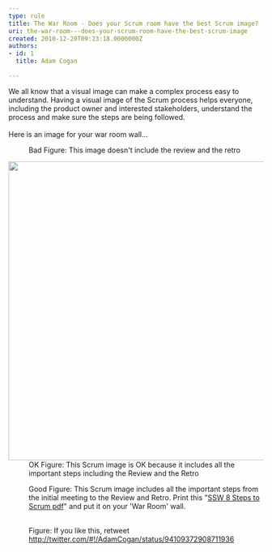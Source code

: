 ```yaml
---
type: rule
title: The War Room - Does your Scrum room have the best Scrum image?
uri: the-war-room---does-your-scrum-room-have-the-best-scrum-image
created: 2010-12-20T09:23:18.0000000Z
authors:
- id: 1
  title: Adam Cogan

---
```




<span class='intro'> We all know that a visual image can make a complex process easy to understand. Having a visual image of the Scrum process helps everyone, including the product owner and interested stakeholders, understand the process and make sure the steps are being followed. <br><br>Here is an image for your war room wall...  </span>

<dl class="badImage"><dt><img src="/Management/RulesToBetterScrumUsingTFS/PublishingImages/SCRUMImage-bad02.jpg" alt="" /> </dt>
<dd>Bad Figure&#58; This image doesn't include the review and the retro</dd></dl>
<dl class="badImage"><dt><img src="/Management/RulesToBetterScrumUsingTFS/PublishingImages/SCRUMImage-good.jpg" width="590" alt="" /> </dt>
<dd>OK Figure&#58; This Scrum image is OK because it includes all the important steps including the Review and the Retro</dd></dl>
<dl class="goodImage"><dt><a href="/Management/RulesToBetterScrumUsingTFS/PublishingImages/8Steps.jpg" style="border-bottom&#58;medium none;"><img src="/Management/RulesToBetterScrumUsingTFS/PublishingImages/8Steps_preview.jpg" alt="" /></a> </dt>
<dd>Good Figure&#58; This Scrum image includes all the important steps from the initial meeting to the Review and Retro. Print this &quot;<a href="/Management/RulesToBetterScrumUsingTFS/PublishingImages/8StepstoScrum.pdf">SSW 8 Steps to Scrum pdf</a>&quot; and put it on your 'War Room' wall.</dd></dl>
<dl class="image"><dt><img src="/Management/RulesToBetterScrumUsingTFS/PublishingImages/scrum-twitter.jpg" alt="" />&#160;</dt>
<dd>Figure&#58; If you like this, retweet <a href="http&#58;//twitter.com/#%21/AdamCogan/status/94109372908711936">http&#58;//twitter.com/#!/AdamCogan/status/94109372908711936</a></dd></dl>


